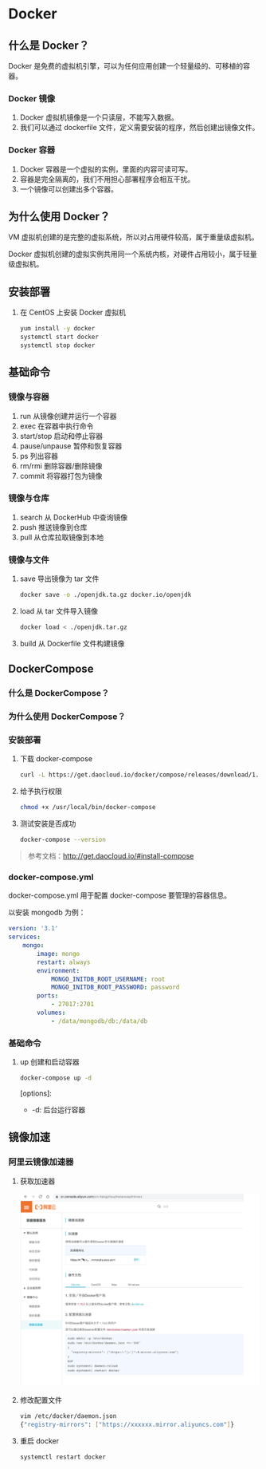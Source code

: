 # Docker

## 什么是 Docker？

Docker 是免费的虚拟机引擎，可以为任何应用创建一个轻量级的、可移植的容器。

### Docker 镜像

1. Docker 虚拟机镜像是一个只读层，不能写入数据。
2. 我们可以通过 dockerfile 文件，定义需要安装的程序，然后创建出镜像文件。

### Docker 容器

1. Docker 容器是一个虚拟的实例，里面的内容可读可写。
2. 容器是完全隔离的，我们不用担心部署程序会相互干扰。
3. 一个镜像可以创建出多个容器。

## 为什么使用 Docker？

VM 虚拟机创建的是完整的虚拟系统，所以对占用硬件较高，属于重量级虚拟机。

Docker 虚拟机创建的虚拟实例共用同一个系统内核，对硬件占用较小，属于轻量级虚拟机。

## 安装部署

1. 在 CentOS 上安装 Docker 虚拟机

   ```bash
   yum install -y docker
   systemctl start docker
   systemctl stop docker
   ```

## 基础命令

### 镜像与容器

1. run 从镜像创建并运行一个容器
2. exec 在容器中执行命令
3. start/stop 启动和停止容器
4. pause/unpause 暂停和恢复容器
5. ps 列出容器
6. rm/rmi 删除容器/删除镜像
7. commit 将容器打包为镜像

### 镜像与仓库

1. search 从 DockerHub 中查询镜像
2. push 推送镜像到仓库
3. pull 从仓库拉取镜像到本地

### 镜像与文件

1. save 导出镜像为 tar 文件

   ```bash
   docker save -o ./openjdk.ta.gz docker.io/openjdk
   ```

2. load 从 tar 文件导入镜像

   ```bash
   docker load < ./openjdk.tar.gz
   ```

3. build 从 Dockerfile 文件构建镜像

## DockerCompose

### 什么是 DockerCompose？

### 为什么使用 DockerCompose？

### 安装部署

1. 下载 docker-compose

   ```bash
   curl -L https://get.daocloud.io/docker/compose/releases/download/1.26.2/docker-compose-`uname -s`-`uname -m` > /usr/local/bin/docker-compose
   ```

2. 给予执行权限

   ```bash
   chmod +x /usr/local/bin/docker-compose
   ```

3. 测试安装是否成功

   ```bash
   docker-compose --version
   ```

> 参考文档：http://get.daocloud.io/#install-compose

### docker-compose.yml

docker-compose.yml 用于配置 docker-compose 要管理的容器信息。

以安装 mongodb 为例：

```yaml
version: '3.1'
services:
	mongo:
		image: mongo
    	restart: always
    	environment:
			MONGO_INITDB_ROOT_USERNAME: root
        	MONGO_INITDB_ROOT_PASSWORD: password
    	ports:
			- 27017:2701
		volumes:
			- /data/mongodb/db:/data/db
```

### 基础命令

1. up 创建和启动容器

   ```bash
   docker-compose up -d
   ```

   [options]:

   - -d: 后台运行容器

## 镜像加速

### 阿里云镜像加速器

1. 获取加速器

   ![image-20200806140451588](../../../images/docker/image-20200806140451588.png)

2. 修改配置文件

   ```bash
   vim /etc/docker/daemon.json
   {"registry-mirrors": ["https://xxxxxx.mirror.aliyuncs.com"]}
   ```

3. 重启 docker

   ```bash
   systemctl restart docker
   ```
